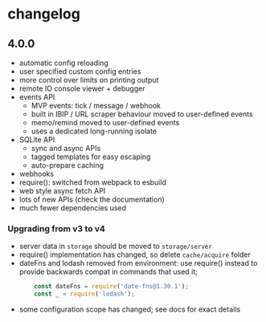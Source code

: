 # changelog

## 4.0.0
- automatic config reloading
- user specified custom config entries
- more control over limits on printing output
- remote IO console viewer + debugger
- events API
    - MVP events: tick / message / webhook
    - built in IBIP / URL scraper behaviour moved to user-defined events
    - memo/remind moved to user-defined events
    - uses a dedicated long-running isolate
- SQLite API
    - sync and async APIs
    - tagged templates for easy escaping
    - auto-prepare caching
- webhooks 
- require(): switched from webpack to esbuild
- web style async fetch API
- lots of new APIs (check the documentation)
- much fewer dependencies used

### Upgrading from v3 to v4

- server data in `storage` should be moved to `storage/server`
- require() implementation has changed, so delete `cache/acquire` folder
- dateFns and lodash removed from environment: use require() instead
    to provide backwards compat in commands that used it;
    ```javascript
        const dateFns = require('date-fns@1.30.1');
        const _ = require('lodash');
    ```
- some configuration scope has changed; see docs for exact details
